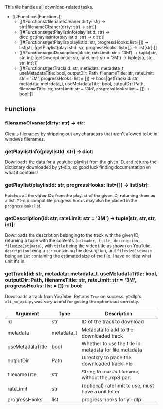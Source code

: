 This file handles all download-related tasks.

- [[#Functions|Functions]]
	- [[#Functions#filenameCleaner(dirty: str) -> str:|filenameCleaner(dirty: str) -> str:]]
	- [[#Functions#getPlaylistInfo(playlistId: str) -> dict:|getPlaylistInfo(playlistId: str) -> dict:]]
	- [[#Functions#getPlaylist(playlistId: str, progressHooks: list=\[\]) -> list\[str\]:|getPlaylist(playlistId: str, progressHooks: list=\[\]) -> list\[str\]:]]
	- [[#Functions#getDescription(id: str, rateLimit: str = '3M') -> tuple\[str, str, int\]:|getDescription(id: str, rateLimit: str = '3M') -> tuple\[str, str, str, int\]:]]
	- [[#Functions#getTrack(id: str, metadata: metadata_t, useMetadataTitle: bool, outputDir: Path, filenameTitle: str, rateLimit: str = '3M', progressHooks: list = []) -> bool:|getTrack(id: str, metadata: metadata_t, useMetadataTitle: bool, outputDir: Path, filenameTitle: str, rateLimit: str = '3M', progressHooks: list = []) -> bool:]]

## Functions

### filenameCleaner(dirty: str) -> str:
Cleans filenames by stripping out any characters that aren't allowed to be in windows filenames.
### getPlaylistInfo(playlistId: str) -> dict:
Downloads the data for a youtube playlist from the given ID, and returns the dictionary downloaded by yt-dlp, so good luck finding documentation on what it contains!
### getPlaylist(playlistId: str, progressHooks: list=\[\]) -> list\[str\]:
Fetches all the video IDs from the playlist of the given ID, returning them as a list.
Yt-dlp compatible progress hooks may also be placed in the `progressHooks` list.
### getDescription(id: str, rateLimit: str = '3M') -> tuple\[str, str, str, int\]:
Downloads the description belonging to the track with the given ID, returning a tuple with the contents `(uploader, title, description, filesizeEstimate)`, with `title` being the video title as shown on YouTube, `description` being a `str` containing the description, and `filesizeEstimate` being an `int` containing the estimated size of the file. I have no idea what unit it's in.
### getTrack(id: str, metadata: metadata_t, useMetadataTitle: bool, outputDir: Path, filenameTitle: str, rateLimit: str = '3M', progressHooks: list = []) -> bool:
Downloads a track from YouTube. Returns `True` on success.
yt-dlp's `cli_to_api.py` was very useful for getting the options set correctly.

| Argument         | Type       | Description                                            |
| ---------------- | ---------- | ------------------------------------------------------ |
| id               | str        | ID of the track to download                            |
| metadata         | metadata_t | Metadata to add to the downloaded track                |
| useMetadataTitle | bool       | Whether to use the title in metadata for file metadata |
| outputDir        | Path       | Directory to place the downloaded track into           |
| filenameTitle    | str        | String to use as filename, without the .mp3 part       |
| rateLimit        | str        | (optional) rate limit to use, must have a unit letter  |
| progressHooks    | list       | progress hooks for yt-dlp                              |
